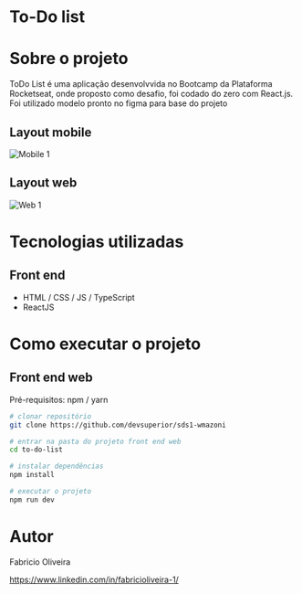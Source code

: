 # To-Do list

# Sobre o projeto

ToDo List é uma aplicação desenvolvvida no Bootcamp da Plataforma Rocketseat, onde proposto como desafio, foi codado do zero com React.js. Foi utilizado modelo pronto no figma para base do projeto

## Layout mobile
![Mobile 1](https://github.com/FabricioOliveira1/readMe--model/blob/main/assets/To-do%20Mobile.png)

## Layout web
![Web 1](https://github.com/FabricioOliveira1/readMe--model/blob/main/assets/To-do%20Desktop.png)

# Tecnologias utilizadas
## Front end
- HTML / CSS / JS / TypeScript
- ReactJS

# Como executar o projeto

## Front end web
Pré-requisitos: npm / yarn

```bash
# clonar repositório
git clone https://github.com/devsuperior/sds1-wmazoni

# entrar na pasta do projeto front end web
cd to-do-list

# instalar dependências
npm install

# executar o projeto
npm run dev
```

# Autor

Fabricio Oliveira

https://www.linkedin.com/in/fabricioliveira-1/
